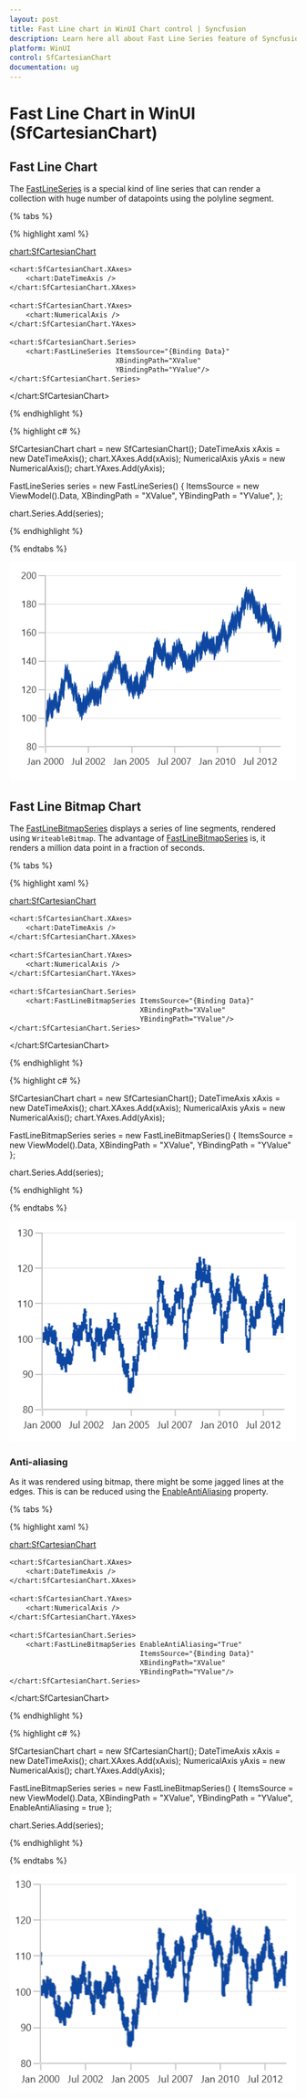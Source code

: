 ```yaml
---
layout: post
title: Fast Line chart in WinUI Chart control | Syncfusion
description: Learn here all about Fast Line Series feature of Syncfusion WinUI Chart control(SfCartesianChart) and more.
platform: WinUI
control: SfCartesianChart
documentation: ug
---
```


# Fast Line Chart in WinUI (SfCartesianChart)

## Fast Line Chart

The [FastLineSeries](https://help.syncfusion.com/cr/winui/Syncfusion.UI.Xaml.Charts.FastLineSeries.html) is a special kind of line series that can render a collection with huge number of datapoints using the polyline segment. 

{% tabs %}

{% highlight xaml %}

<chart:SfCartesianChart>

    <chart:SfCartesianChart.XAxes>
        <chart:DateTimeAxis />
    </chart:SfCartesianChart.XAxes>

    <chart:SfCartesianChart.YAxes>
        <chart:NumericalAxis />
    </chart:SfCartesianChart.YAxes>  

    <chart:SfCartesianChart.Series>
        <chart:FastLineSeries ItemsSource="{Binding Data}" 
                              XBindingPath="XValue" 
                              YBindingPath="YValue"/>
    </chart:SfCartesianChart.Series>
</chart:SfCartesianChart>

{% endhighlight %}

{% highlight c# %}

SfCartesianChart chart = new SfCartesianChart();
DateTimeAxis xAxis = new DateTimeAxis();
chart.XAxes.Add(xAxis);
NumericalAxis yAxis = new NumericalAxis();
chart.YAxes.Add(yAxis);

FastLineSeries series = new FastLineSeries()
{
    ItemsSource = new ViewModel().Data,
    XBindingPath = "XValue",
    YBindingPath = "YValue",
};

chart.Series.Add(series);

{% endhighlight %}

{% endtabs %}

![FastLine chart type in WinUI](FastChart_images/fastline_chart.png)

## Fast Line Bitmap Chart

The [FastLineBitmapSeries](https://help.syncfusion.com/cr/winui/Syncfusion.UI.Xaml.Charts.FastLineBitmapSeries.html) displays a series of line segments, rendered using `WriteableBitmap`. The advantage of [FastLineBitmapSeries](https://help.syncfusion.com/cr/winui/Syncfusion.UI.Xaml.Charts.FastLineBitmapSeries.html) is, it renders a million data point in a fraction of seconds.

{% tabs %}

{% highlight xaml %}

<chart:SfCartesianChart>

    <chart:SfCartesianChart.XAxes>
        <chart:DateTimeAxis />
    </chart:SfCartesianChart.XAxes>

    <chart:SfCartesianChart.YAxes>
        <chart:NumericalAxis />
    </chart:SfCartesianChart.YAxes>  

    <chart:SfCartesianChart.Series>
        <chart:FastLineBitmapSeries ItemsSource="{Binding Data}" 
                                    XBindingPath="XValue" 
                                    YBindingPath="YValue"/>
    </chart:SfCartesianChart.Series>

</chart:SfCartesianChart>

{% endhighlight %}

{% highlight c# %}

SfCartesianChart chart = new SfCartesianChart();
DateTimeAxis xAxis = new DateTimeAxis();
chart.XAxes.Add(xAxis);
NumericalAxis yAxis = new NumericalAxis();
chart.YAxes.Add(yAxis);

FastLineBitmapSeries series = new FastLineBitmapSeries()
{
    ItemsSource = new ViewModel().Data,
    XBindingPath = "XValue",
    YBindingPath = "YValue"
};

chart.Series.Add(series);

{% endhighlight %}

{% endtabs %}

![FastLineBitmap chart type in WinUI](FastChart_images/fastlinebitmap_chart.png)

### Anti-aliasing

As it was rendered using bitmap, there might be some jagged lines at the edges. This is can be reduced using the [EnableAntiAliasing](https://help.syncfusion.com/cr/winui/Syncfusion.UI.Xaml.Charts.FastLineBitmapSeries.html#Syncfusion_UI_Xaml_Charts_FastLineBitmapSeries_EnableAntiAliasing) property.

{% tabs %}

{% highlight xaml %}

<chart:SfCartesianChart>

    <chart:SfCartesianChart.XAxes>
        <chart:DateTimeAxis />
    </chart:SfCartesianChart.XAxes>

    <chart:SfCartesianChart.YAxes>
        <chart:NumericalAxis />
    </chart:SfCartesianChart.YAxes>  

    <chart:SfCartesianChart.Series>
        <chart:FastLineBitmapSeries EnableAntiAliasing="True" 
                                    ItemsSource="{Binding Data}" 
                                    XBindingPath="XValue" 
                                    YBindingPath="YValue"/>
    </chart:SfCartesianChart.Series>
    
</chart:SfCartesianChart>

{% endhighlight %}

{% highlight c# %}

SfCartesianChart chart = new SfCartesianChart();
DateTimeAxis xAxis = new DateTimeAxis();
chart.XAxes.Add(xAxis);
NumericalAxis yAxis = new NumericalAxis();
chart.YAxes.Add(yAxis);

FastLineBitmapSeries series = new FastLineBitmapSeries()
{
    ItemsSource = new ViewModel().Data,
    XBindingPath = "XValue",
    YBindingPath = "YValue",
    EnableAntiAliasing = true
};

chart.Series.Add(series);

{% endhighlight %}

{% endtabs %}

![Anti-aliasing in fast line bitmap chart in WinUI](FastChart_images/fastlinebitmap_chart_antialiasing.png)
